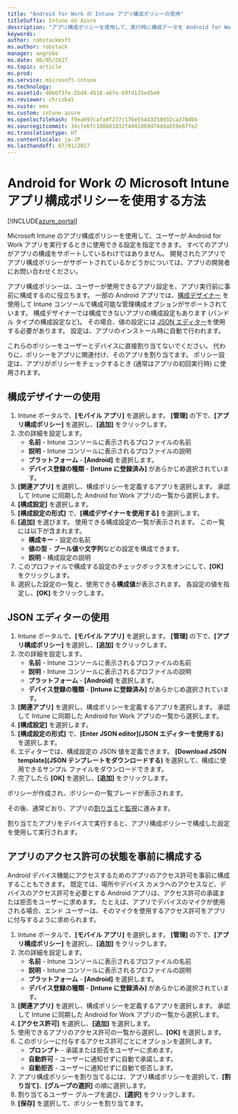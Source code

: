 ```yaml
---
title: "Android for Work の Intune アプリ構成ポリシーの使用"
titleSuffix: Intune on Azure
description: "アプリ構成ポリシーを使用して、実行時に構成データを Android for Work アプリに提供する方法について説明します。"
keywords: 
author: robstackmsft
ms.author: robstack
manager: angrobe
ms.date: 06/05/2017
ms.topic: article
ms.prod: 
ms.service: microsoft-intune
ms.technology: 
ms.assetid: d0b6f3fe-2bd4-4518-a6fe-b9fd115ed5e0
ms.reviewer: chrisbal
ms.suite: ems
ms.custom: intune-azure
ms.openlocfilehash: f9ea697cafa0f277c176e55443250d32ca378dbb
ms.sourcegitcommit: 34cfebfc1d8b81032f4d41869d74dda559e677e2
ms.translationtype: HT
ms.contentlocale: ja-JP
ms.lasthandoff: 07/01/2017
---
```

# <a name="how-to-use-microsoft-intune-app-configuration-policies-for-android-for-work"></a>Android for Work の Microsoft Intune アプリ構成ポリシーを使用する方法

[!INCLUDE[azure_portal](./includes/azure_portal.md)]

Microsoft Intune のアプリ構成ポリシーを使用して、ユーザーが Android for Work アプリを実行するときに使用できる設定を指定できます。 すべてのアプリがアプリの構成をサポートしているわけではありません。 開発されたアプリでアプリ構成ポリシーがサポートされているかどうかについては、アプリの開発者にお問い合わせください。

アプリ構成ポリシーは、ユーザーが使用できるアプリ設定を、アプリ実行前に事前に構成するのに役立ちます。 一部の Android アプリでは、[構成デザイナー](#use-configuration-designer) を使用して Intune コンソールで構成可能な管理構成オプションがサポートされています。 構成デザイナーでは構成できないアプリの構成設定もあります (バンドル タイプの構成設定など)。  その場合、値の設定には [JSON エディター](#use-json-editor)を使用する必要があります。   設定は、アプリのインストール時に自動で行われます。

これらのポリシーをユーザーとデバイスに直接割り当てないでください。 代わりに、ポリシーをアプリに関連付け、そのアプリを割り当てます。 ポリシー設定は、アプリがポリシーをチェックするとき (通常はアプリの初回実行時) に使用されます。

## <a name="use-configuration-designer"></a>構成デザイナーの使用

1. Intune ポータルで、**[モバイル アプリ]** を選択します。 **[管理]** の下で、**[アプリ構成ポリシー]** を選択し、**[追加]** をクリックします。
2. 次の詳細を設定します。
    - **名前** - Intune コンソールに表示されるプロファイルの名前
    - **説明** - Intune コンソールに表示されるプロファイルの説明
    - **プラットフォーム** - **[Android]** を選択します。
    - **デバイス登録の種類** - **[Intune に登録済み]** があらかじめ選択されています。
3. **[関連アプリ]** を選択し、構成ポリシーを定義するアプリを選択します。  承認して Intune に同期した Android for Work アプリの一覧から選択します。
4. **[構成設定]** を選択します。
5. **[構成設定の形式]** で、**[構成デザイナーを使用する]** を選択します。
6. **[追加]** を選びます。 使用できる構成設定の一覧が表示されます。 この一覧には以下が含まれます。
    - **構成キー** - 設定の名前
    - **値の型** - **ブール値**や**文字列**などの設定を構成できます。
    - **説明** - 構成設定の説明
7. このプロファイルで構成する設定のチェックボックスをオンにして、**[OK]** をクリックします。
8. 選択した設定の一覧と、使用できる**構成値**が表示されます。 各設定の値を指定し、**[OK]** をクリックします。

## <a name="use-json-editor"></a>JSON エディターの使用

1. Intune ポータルで、**[モバイル アプリ]** を選択します。 **[管理]** の下で、**[アプリ構成ポリシー]** を選択し、**[追加]** をクリックします。
2. 次の詳細を設定します。
    - **名前** - Intune コンソールに表示されるプロファイルの名前
    - **説明** - Intune コンソールに表示されるプロファイルの説明
    - **プラットフォーム** - **[Android]** を選択します。
    - **デバイス登録の種類** - **[Intune に登録済み]** があらかじめ選択されています。
3. **[関連アプリ]** を選択し、構成ポリシーを定義するアプリを選択します。  承認して Intune に同期した Android for Work アプリの一覧から選択します。
5. **[構成設定]** を選択します。
6. **[構成設定の形式]** で、**[Enter JSON editor]\(JSON エディターを使用する\)** を選択します。
7. エディターでは、構成設定の JSON 値を定義できます。 **[Download JSON template]\(JSON テンプレートをダウンロードする\)** を選択して、構成に使用できるサンプル ファイルをダウンロードできます。
8. 完了したら **[OK]** を選択し、**[追加]** をクリックします。

ポリシーが作成され、ポリシーの一覧ブレードが表示されます。

その後、通常どおり、アプリの[割り当て](apps-deploy.md)と[監視](apps-monitor.md)に進みます。

割り当てたアプリをデバイスで実行すると、アプリ構成ポリシーで構成した設定を使用して実行されます。

## <a name="preconfigure-permissions-grant-state-for-apps"></a>アプリのアクセス許可の状態を事前に構成する

Android デバイス機能にアクセスするためのアプリのアクセス許可を事前に構成することもできます。 既定では、場所やデバイス カメラへのアクセスなど、デバイスのアクセス許可を必要とする Android アプリは、アクセス許可の承諾または拒否をユーザーに求めます。 たとえば、アプリでデバイスのマイクが使用される場合、エンド ユーザーは、そのマイクを使用するアクセス許可をアプリに付与するように求められます。

1. Intune ポータルで、**[モバイル アプリ]** を選択します。 **[管理]** の下で、**[アプリ構成ポリシー]** を選択し、**[追加]** をクリックします。
2. 次の詳細を設定します。
    - **名前** - Intune コンソールに表示されるプロファイルの名前
    - **説明** - Intune コンソールに表示されるプロファイルの説明
    - **プラットフォーム** - **[Android]** を選択します。
    - **デバイス登録の種類** - **[Intune に登録済み]** があらかじめ選択されています。
3. **[関連アプリ]** を選択し、構成ポリシーを定義するアプリを選択します。  承認して Intune に同期した Android for Work アプリの一覧から選択します。
5. **[アクセス許可]** を選択し、**[追加]** を選択します。
6. 使用できるアプリのアクセス許可の一覧から選択し、**[OK]** を選択します。
7. このポリシーに付与するアクセス許可ごとにオプションを選択します。
    - **プロンプト** - 承諾または拒否をユーザーに求めます。
    - **自動許可** - ユーザーに通知せずに自動で承諾します。
    - **自動拒否** - ユーザーに通知せずに自動で拒否します。
8. アプリ構成ポリシーを割り当てるには、アプリ構成ポリシーを選択して、**[割り当て]**、**[グループの選択]** の順に選択します。
9. 割り当てるユーザー グループを選び、**[選択]** をクリックします。
10. **[保存]** を選択して、ポリシーを割り当てます。
